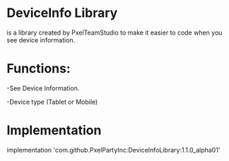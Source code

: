 <h1>DeviceInfo Library</h1> 
<p>is a library created by PxelTeamStudio to make it easier to code when you see device information.</p>
<h1>Functions:</h1>
<p> -See Device Information.</p>
<p> -Device type (Tablet or Mobile)</p>
<h1>Implementation</h1>
<p>implementation 'com.github.PxelPartyInc:DeviceInfoLibrary:1.1.0_alpha01'</p>
